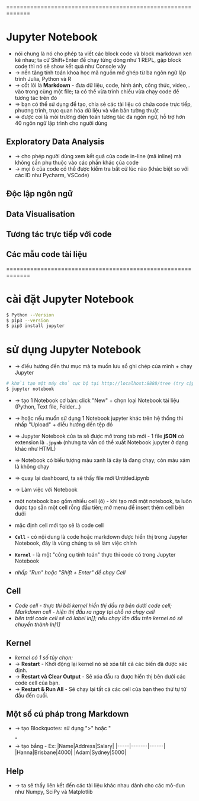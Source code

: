 =============================================================
# Jupyter Notebook
* nói chung là nó cho phép ta viết các block code và block markdown xen kẽ nhau; ta cứ Shift+Enter để chạy từng dòng như 1 REPL, gặp block code thì nó sẽ show kết quả như Console vậy 
* -> nền tảng tính toán khoa học mã nguồn mở ghép từ ba ngôn ngữ lập trình Julia, Python và R
* -> cốt lõi là **Markdown** - đưa dữ liệu, code, hình ảnh, công thức, video,.. vào trong cùng một file; ta có thể vừa trình chiếu vừa chạy code để tương tác trên đó
* => bạn có thể sử dụng để tạo, chia sẻ các tài liệu có chứa code trực tiếp, phương trình, trực quan hóa dữ liệu và văn bản tường thuật
* => được coi là môi trường điện toán tương tác đa ngôn ngữ, hỗ trợ hơn 40 ngôn ngữ lập trình cho người dùng

## Exploratory Data Analysis
* -> cho phép người dùng xem kết quả của code in-line (mã inline) mà không cần phụ thuộc vào các phần khác của code
* -> mọi ô của code có thể được kiểm tra bất cứ lúc nào (khác biệt so với các ID như Pycharm, VSCode)

## Độc lập ngôn ngữ

## Data Visualisation

## Tương tác trực tiếp với code

##  Các mẫu code tài liệu

=============================================================
# cài đặt Jupyter Notebook

```bash
$ Python --Version
$ pip3 --version
$ pip3 install jupyter
```

# sử dụng Jupyter Notebook

* -> điều hướng đến thư mục mà ta muốn lưu sổ ghi chép của mình + chạy Jupyter
```bash
# khởi tạo một máy chủ cục bộ tại http://localhost:8888/tree (try cập Browser để xem)
$ jupyter notebook
```

* -> tạo 1 Notebook cơ bản: click "New" + chọn loại Notebook tài liệu (Python, Text file, Folder...)
* -> hoặc nếu muốn sử dụng 1 Notebook jupyter khác trên hệ thống thì nhấp "Upload" + điều hướng đến tệp đó
* => Jupyter Notebook của ta sẽ được mở trong tab mới - 1 file **jSON** có extension là **`.jpynb`** (nhưng ta vẫn có thể xuất Notebook jupyter ở dạng khác như HTML)
* => Notebook có biểu tượng màu xanh lá cây là đang chạy; còn màu xám là không chạy
* => quay lại dashboard, ta sẽ thấy file mới Untitled.ipynb 

* -> Làm việc với Notebook
* một notebook bao gồm nhiều cell (ô) - khi tạo mới một notebook, ta luôn được tạo sẵn một cell rỗng đầu tiên; mở menu để insert thêm cell bên dưới
* mặc định cell mới tạo sẽ là code cell
* **`Cell`** - có nội dung là code hoặc markdown được hiển thị trong Jupyter Notebook, đây là vùng chúng ta sẽ làm việc chính
* **`Kernel`** - là một "công cụ tính toán" thực thi code có trong Jupyter Notebook
* _nhấp "Run" hoặc "Shift + Enter" để chạy Cell_

## Cell
* _Code cell - thực thi bởi kernel hiển thị đầu ra bên dưởi code cell; Markdown cell - hiện thị đầu ra ngay tại chỗ nó chạy cell_
* _bên trái code cell sẽ có label ln[]; nếu chạy lần đầu trên kernel nó sẽ chuyển thành ln[1]_

## Kernel
* _kernel có 1 số tùy chọn:_
* -> **Restart** - Khởi động lại kernel nó sẽ xóa tất cả các biến đã được xác định.
* -> **Restart và Clear Output** - Sẽ xóa đầu ra được hiển thị bên dưới các code cell của bạn.
* -> **Restart & Run All** - Sẽ chạy lại tất cả các cell của bạn theo thứ tự từ đầu đến cuối.

## Một số cú pháp trong Markdown
* -> tạo Blockquotes: sử dụng ">" hoặc "<blockquote></blockquote>"
* -> tạo bẳng - Ex: |Name|Address|Salary| |-----|-------|------| |Hanna|Brisbane|4000| |Adam|Sydney|5000|

## Help
* -> ta sẽ thấy liên kết đến các tài liệu khác nhau dành cho các mô-đun như Numpy, SciPy và Matplotlib
